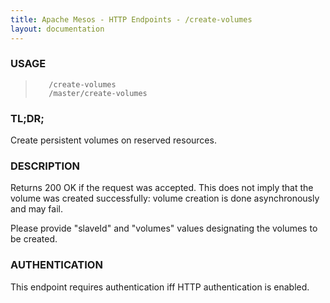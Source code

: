 ```yaml
---
title: Apache Mesos - HTTP Endpoints - /create-volumes
layout: documentation
---
```

<!--- This is an automatically generated file. DO NOT EDIT! --->

### USAGE ###
>        /create-volumes
>        /master/create-volumes

### TL;DR; ###
Create persistent volumes on reserved resources.

### DESCRIPTION ###
Returns 200 OK if the request was accepted. This does not
imply that the volume was created successfully: volume
creation is done asynchronously and may fail.

Please provide "slaveId" and "volumes" values designating
the volumes to be created.


### AUTHENTICATION ###
This endpoint requires authentication iff HTTP authentication is
enabled.